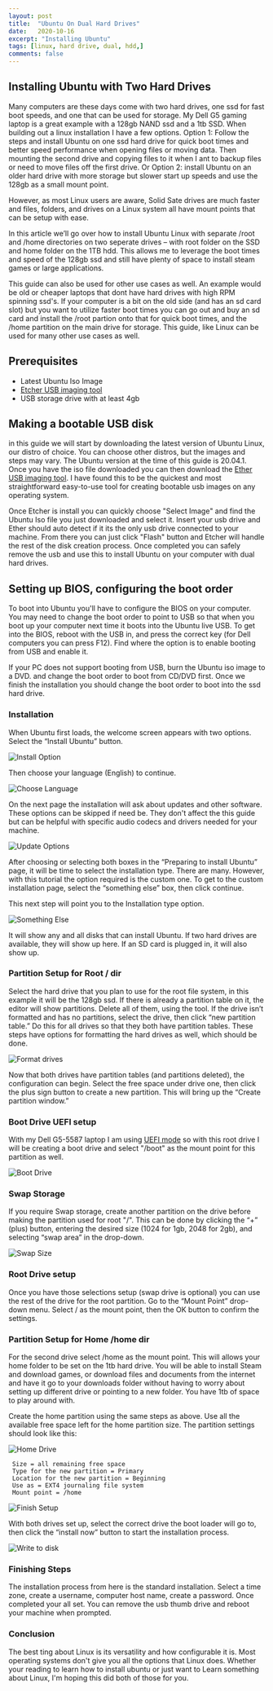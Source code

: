 ```yaml
---
layout: post
title:  "Ubuntu On Dual Hard Drives"
date:   2020-10-16
excerpt: "Installing Ubuntu"
tags: [linux, hard drive, dual, hdd,]
comments: false
---
```


## Installing Ubuntu with Two Hard Drives

Many computers are these days come with two hard drives, one ssd for fast boot speeds, and one that can be used for storage. My Dell G5 gaming laptop is a great example with a 128gb NAND ssd and a 1tb SSD.
When building out a linux installation I have a few options. Option 1: Follow the steps and install Ubuntu on one ssd hard drive for quick boot times and better speed performance when opening files or moving data. Then mounting the second drive and copying files to it when I ant to backup files or need to move files off the first drive. Or Option 2: install Ubuntu on an older hard drive with more storage but slower start up speeds and use the 128gb as a small mount point.

However, as most Linux users are aware, Solid Sate drives are much faster and files, folders, and drives on a Linux system all have mount points that can be setup with ease.

In this article we’ll go over how to install Ubuntu Linux with separate /root and /home directories on two seperate drives – with root folder on the SSD and home folder on the 1TB hdd. This allows me to leverage the boot times and speed of the 128gb ssd and still have plenty of space to install steam games or large applications.

This guide can also be used for other use cases as well. An example would be old or cheaper laptops that dont have hard drives with high RPM spinning ssd's. If your computer is a bit on the old side (and has an sd card slot) but you want to utilize faster boot times you can go out and buy an sd card and install the /root partion onto that for quick boot times, and the /home partition on the main drive for storage. This guide, like Linux can be used for many other use cases as well.

## Prerequisites
* Latest Ubuntu Iso Image
* [Etcher USB imaging tool](https://www.balena.io/etcher/)
* USB storage drive with at least 4gb

## Making a bootable USB disk

in this guide we will start by downloading the latest version of Ubuntu Linux, our distro of choice. You can choose other distros, but the images and steps may vary. The Ubuntu version at the time of this guide is 20.04.1. Once you have the iso file downloaded you can then download the [Ether USB imaging tool](https://www.balena.io/etcher/). I have found this to be the quickest and most straightforward easy-to-use tool for creating bootable usb images on any operating system.

 Once Etcher is install you can quickly choose "Select Image" and find the Ubuntu Iso file you just downloaded and select it. Insert your usb drive and Ether should auto detect if it its the only usb drive connected to your machine. From there you can just click "Flash" button and Etcher will handle the rest of the disk creation process. Once completed you can safely remove the usb and use this to install Ubuntu on your computer with dual hard drives.


## Setting up BIOS, configuring the boot order
To boot into Ubuntu you'll have to configure the BIOS on your computer. You may need to change the boot order to point to USB so that when you boot up your computer next time it boots into the Ubuntu live USB. To get into the BIOS, reboot with the USB in, and press the correct key (for Dell computers you can press F12). Find where the option is to enable booting from USB and enable it.

If your PC does not support booting from USB, burn the Ubuntu iso image to a DVD. and change the boot order to boot from CD/DVD first. Once we finish the installation you should change the boot order to boot into the ssd hard drive.

### Installation

When Ubuntu first loads, the welcome screen appears with two options. Select the “Install Ubuntu” button.

![Install Option](/assets/blog/hdd-setup/install-options.png)

Then choose your language (English) to continue.

![Choose Language](/assets/blog/hdd-setup/choose-language.png)


On the next page the installation will ask about updates and other software. These options can be skipped if need be. They don't affect the this guide but can be helpful with specific audio codecs and drivers needed for your machine.

![Update Options](/assets/blog/hdd-setup/update-options.png)

After choosing or selecting both boxes in the “Preparing to install Ubuntu” page, it will be time to select the installation type. There are many. However, with this tutorial the option required is the custom one. To get to the custom installation page, select the “something else” box, then click continue.

This next step will point you to the Installation type option.

![Something Else](/assets/blog/hdd-setup/something-else.PNG)

 It will show any and all disks that can install Ubuntu. If two hard drives are available, they will show up here. If an SD card is plugged in, it will also show up.


### Partition Setup for Root / dir
Select the hard drive that you plan to use for the root file system, in this example it will be the 128gb ssd. If there is already a partition table on it, the editor will show partitions. Delete all of them, using the tool. If the drive isn’t formatted and has no partitions, select the drive, then click “new partition table.” Do this for all drives so that they both have partition tables. These steps have options for formatting the hard drives as well, which should be done.

![Format drives](/assets/blog/hdd-setup/hard-drive-home.PNG)

Now that both drives have partition tables (and partitions deleted), the configuration can begin. Select the free space under drive one, then click the plus sign button to create a new partition. This will bring up the “Create partition window.”

### Boot Drive UEFI setup
With my Dell G5-5587 laptop I am using [UEFI mode](https://wiki.ubuntu.com/UEFI/SecureBoot) so with this root drive I will be creating a boot drive and select "/boot" as the mount point for this partition as well.

![Boot Drive](/assets/blog/hdd-setup/boot-partition.PNG)

### Swap Storage
If you require Swap storage, create another partition on the drive before making the partition used for root "/". This can be done by clicking the “+” (plus) button, entering the desired size (1024 for 1gb, 2048 for 2gb), and selecting “swap area” in the drop-down.

![Swap Size](/assets/blog/hdd-setup/swap-partition.PNG)

### Root Drive setup
Once you have those selections setup (swap drive is optional) you can use the rest of the drive for the root partition. Go to the “Mount Point” drop-down menu. Select / as the mount point, then the OK button to confirm the settings.


### Partition Setup for Home /home dir
For the second drive select /home as the mount point. This will allows your home folder to be set on the 1tb hard drive. You will be able to install Steam and download games, or download files and documents from the internet and have it go to your downloads folder without having to worry about setting up different drive or pointing to a new folder. You have 1tb of space to play around with.

Create the home partition using the same steps as above. Use all the available free space left for the home partition size. The partition settings should look like this:

![Home Drive](/assets/blog/hdd-setup/home-partition.PNG)

     Size = all remaining free space
     Type for the new partition = Primary
     Location for the new partition = Beginning
     Use as = EXT4 journaling file system
     Mount point = /home


![Finish Setup](/assets/blog/hdd-setup/finish-setup.PNG)

With both drives set up, select the correct drive the boot loader will go to, then click the “install now” button to start the installation process.

![Write to disk](/assets/blog/hdd-setup/finish-setup-2.PNG)

### Finishing Steps
The installation process from here is the standard installation. Select a time zone, create a username, computer host name, create a password. Once completed your all set. You can remove the usb thumb drive and reboot your machine when prompted.

### Conclusion
The best ting about Linux is its versatility and how configurable it is. Most operating systems don't give you all the options that Linux does. Whether your reading to learn how to install ubuntu or just want to Learn something about Linux, I'm hoping this did both of those for you.
